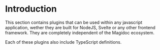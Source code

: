 # Introduction

This section contains plugins that can be used within any javascript application, wether they are built for NodeJS, Svelte or any other frontend framework. They are completely independent of the Magidoc ecosystem.

Each of these plugins also include TypeScript definitions.

